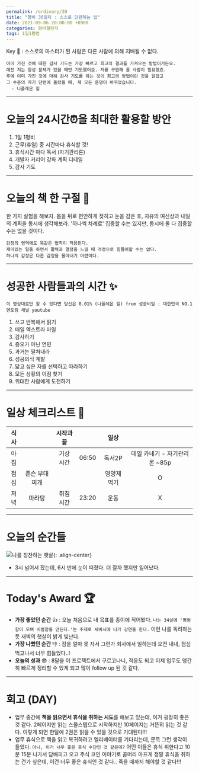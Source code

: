 ```yaml
---
permalink: /ordinary/30
title: "평비 30일차 : 스스로 단련하는 법"
date: 2021-09-06 20:00:00 +0900
categories: 평비챌린지
tags: 1일1평범
---  
```

Key 🔑 : 스스로의 마스터가 된 사람은 다른 사람에 의해 지배될 수 없다.  
```
이미 가진 것에 대한 감사 기도는 가장 빠르고 최고의 결과를 가져오는 방법이거든요.
예전 저는 항상 문제가 있을 때만 기도했어요. 저를 구원해 줄 사람이 필요했죠.
후에 이미 가진 것에 대해 감사 기도를 하는 것이 최고의 방법이란 것을 알았고
그 수준의 자기 단련에 올랐을 때, 제 모든 운명이 바뀌었습니다.
  - 나폴레온 힐
```

---
# 오늘의 24시간⏰을 최대한 활용할 방안  
1. 1일 1평비  
2. 근무(휴일) 중 시간마다 휴식할 것!  
3. 휴식시간 마다 독서 (자기관리론)  
4. 개발자 커리어 강화 계획 디테일  
5. 감사 기도  

---
# 오늘의 책 한 구절 📕
한 가지 실험을 해보자. 몸을 뒤로 편안하게 젖히고 눈을 감은 후, 자유의 여신상과 내일의 계획을 동시에 생각해보라. '하나씩 차례로' 집중할 수는 있지만, 동시에 둘 다 집중할 수는 없을 것이다.  
```
감정의 영역에도 똑같은 법칙이 적용된다.
재미있는 일을 하면서 활력과 열정을 느낄 때 걱정으로 힘들어할 수는 없다.
하나의 감정은 다른 감정을 몰아내기 마련이다.
```

---
# 성공한 사람들과의 시간 ✨
`이 영상대로만 할 수 있다면 당신은 0.01% (나폴레온 힐) from 성공비밀 : 대한민국 NO.1 멘토링 채널 youtube`
1. 쓰고 반복해서 읽기  
2. 매일 엑스트라 마일  
3. 감사하기  
4. 증오가 아닌 연민  
5. 과거는 떨쳐내라  
6. 성공의식 계발  
7. 닮고 싶은 자를 선택하고 따라하기  
8. 모든 상황의 이점 찾기  
9. 위대한 사람에게 도전하기  

---
# 일상 체크리스트 📃

| 식사 |  | 시작과 끝 |  | 일상 |  |
|:----:|:----:|:----:|:----:|:----:|:----:|
| 아침 |  | 기상 시간 | 06:50 | 독서2P | 데일 카네기 - 자기관리론 ~85p |
| 점심 | 존슨 부대찌개 |  |  | 영양제 먹기 | O |
| 저녁 | 마라탕 | 취침 시간 | 23:20 | 운동 | X |

---
# 오늘의 순간들
![나를 칭찬하는 햇살][운명의햇살]{: .align-center}
- 3시 넘어서 잤는데, 6시 반에 눈이 떠졌다. 더 잘까 했지만 일어났다.  

---
# Today's Award 🏆
- **가장 좋았던 순간** 👍 : 오늘 처음으로 내 목표를 종이에 적어봤다. `나는 34살에 '평범함이 모여 비범함을 만든다.'는 주제로 세바시에 나가 강연을 한다.` 이런 나를 독려하는 듯 새벽의 햇살이 밝게 빛난다.  
- **가장 나빴던 순간** 👎 : 잠을 얼마 못 자서 그런가 회사에서 일하는데 오전 내내, 점심 먹고나서 너무 힘들었다..!  
- **오늘의 성과** 😎 : 8달을 이 프로젝트에서 구르고나니, 적응도 되고 이제 업무도 앵간히 빠르게 정리할 수 있게 되고 많이 follow up 된 것 같다.  

---
# 회고 (DAY)
- 업무 중간에 **책을 읽으면서 휴식을 취하는 시도**를 해보고 있는데, 이거 굉장히 좋은 것 같다. 2페이지만 읽는 스몰스텝으로 시작하지만 10페이지는 거뜬히 읽는 것 같다. 이렇게 되면 한달에 2권은 읽을 수 있을 것으로 기대된다!!!
- 업무 휴식으로 책을 읽고 복귀하려고 엘리베이터를 기다리는데, 문득 그런 생각이 들었다. `아니, 이거 너무 좋은 휴식 수단인 것 같은데?` 어떤 이들은 휴식 취한다고 10분 15분 나가서 담배피고 오고 주식 코인 이야기로 골머리 아프게 정말 휴식을 취하는 건가 싶은데, 이건 너무 좋은 휴식인 것 같다.. 죽을 때까지 해야할 것 같다!!!

[운명의햇살]: ../../assets/images/post/Ordinary/Genesis_sunset.jpg